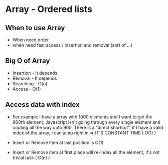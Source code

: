 # Array - Ordered lists

## When to use Array
- When need order
- when need fast access / insertion and removal (sort of ...)

## Big O of Array
- Insertion - It depends
- Removal - It depends
- Searching - O(n)
- Access - O(1)

## Access data with index
- For example I have a array with 1000 elements and I want to get the 900th element, Javascript isn't going through every single element and couting all the way upto 900. There is a "direct shortcut", if I have a valid index of the array, I can jump right in => IT'S CONSTANT TIME ( O(1) )

- Insert or Remove item at last position is O(1)
- Insert or Remove item at first place will re-index all the element, it's not trivial task ( O(n) )